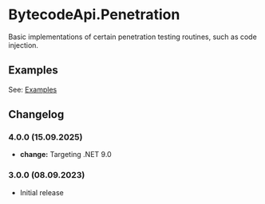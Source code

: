 # BytecodeApi.Penetration

Basic implementations of certain penetration testing routines, such as code injection.

## Examples

See: [Examples](https://github.com/bytecode77/bytecode-api/blob/master/BytecodeApi.Penetration/README.md)

## Changelog

### 4.0.0 (15.09.2025)

* **change:** Targeting .NET 9.0

### 3.0.0 (08.09.2023)

* Initial release